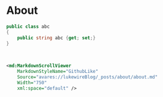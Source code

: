 # About
```csharp
public class abc
{
    public string abc {get; set;}
}
```








<Br/>

```xml
<md:MarkdownScrollViewer
    MarkdownStyleName="GithubLike"
    Source="avares://lukewireBlog/_posts/about/about.md"
    Width="750"
    xml:space="default" />
```
